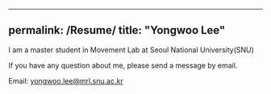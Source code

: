 
---
permalink: /Resume/
title: "Yongwoo Lee"
---

I am a master student in Movement Lab at Seoul National University(SNU)

If you have any question about me, please send a message by email.

Email: yongwoo.lee@mrl.snu.ac.kr 

 
